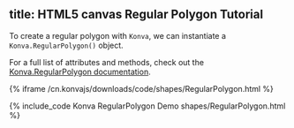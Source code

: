 title: HTML5 canvas Regular Polygon Tutorial
---

To create a regular polygon with `Konva`, we can instantiate a `Konva.RegularPolygon()` object.

For a full list of attributes and methods, check out the [Konva.RegularPolygon documentation](/cn.konvajs/api/Konva.RegularPolygon.html).

{% iframe /cn.konvajs/downloads/code/shapes/RegularPolygon.html %}

{% include_code Konva RegularPolygon Demo shapes/RegularPolygon.html %}